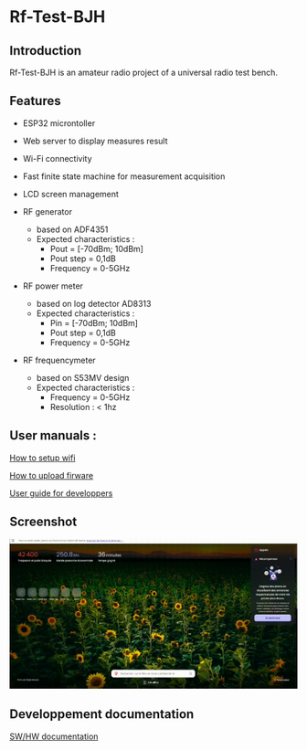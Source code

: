 # Rf-Test-BJH

## Introduction

Rf-Test-BJH is an amateur radio project of a universal radio test bench.

## Features

 - ESP32 microntoller

 - Web server to display measures result

 - Wi-Fi connectivity  

 - Fast finite state machine for measurement acquisition  

 - LCD screen management  

 - RF generator
   - based on ADF4351  
   - Expected characteristics :
     - Pout = [-70dBm; 10dBm]
     - Pout step = 0,1dB
     - Frequency = 0-5GHz  

 - RF power meter
   - based on log detector AD8313
   - Expected characteristics :
     - Pin = [-70dBm; 10dBm]
     - Pout step = 0,1dB
     - Frequency = 0-5GHz

 - RF frequencymeter
   - based on S53MV design
   - Expected characteristics :
     - Frequency = 0-5GHz
     - Resolution : < 1hz

## User manuals : 

[How to setup wifi](./doc/Rf-Test-BJH/setup-wifi.md)

[How to upload firware](./doc/Rf-Test-BJH/update-fw.md)

[User guide for developpers](./doc/Rf-Test-BJH/for_developpers.md)

## Screenshot

![Index](./doc/Rf-Test-BJH/index.gif)

## Developpement documentation

[SW/HW documentation](./doc/Rf-Test-BJH/hw_sw_documentation.md)

